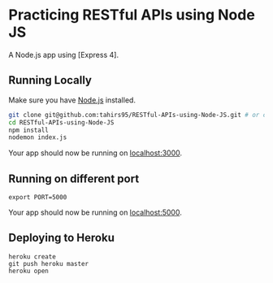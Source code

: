 # Practicing RESTful APIs using Node JS

A Node.js app using [Express 4].

## Running Locally

Make sure you have [Node.js](http://nodejs.org/) installed.

```sh
git clone git@github.com:tahirs95/RESTful-APIs-using-Node-JS.git # or clone your own fork
cd RESTful-APIs-using-Node-JS
npm install
nodemon index.js
```

Your app should now be running on [localhost:3000](http://localhost:3000/).

## Running on different port
```
export PORT=5000
```

Your app should now be running on [localhost:5000](http://localhost:5000/).

## Deploying to Heroku

```
heroku create
git push heroku master
heroku open
```
